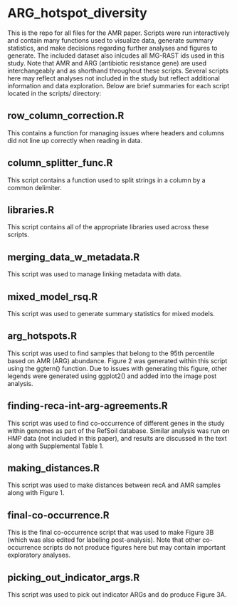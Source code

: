 # ARG_hotspot_diversity
This is the repo for all files for the AMR paper.  Scripts were run interactively and contain many functions used to visualize data, generate summary statistics, and make decisions regarding further analyses and figures to generate.  The included dataset also inlcudes all MG-RAST ids used in this study.  Note that AMR and ARG (antibiotic resistance gene) are used interchangeably and as shorthand throughout these scripts.  Several scripts here may reflect analyses not included in the study but reflect additional information and data exploration.  Below are brief summaries for each script located in the scripts/ directory:

## row_column_correction.R
This contains a function for managing issues where headers and columns did not line up correctly when reading in data.

## column_splitter_func.R
This script contains a function used to split strings in a column by a common delimiter.

## libraries.R
This script contains all of the appropriate libraries used across these scripts.

## merging_data_w_metadata.R
This script was used to manage linking metadata with data.

## mixed_model_rsq.R
This script was used to generate summary statistics for mixed models.

## arg_hotspots.R
This script was used to find samples that belong to the 95th percentile based on AMR (ARG) abundance.  Figure 2 was generated within this script using the ggtern() function.  Due to issues with generating this figure, other legends were generated using ggplot2() and added into the image post analysis.   

## finding-reca-int-arg-agreements.R
This script was used to find co-occurrence of different genes in the study within genomes as part of the RefSoil database.  Similar analysis was run on HMP data (not included in this paper), and results are discussed in the text along with Supplemental Table 1.

## making_distances.R
This script was used to make distances between recA and AMR samples along with Figure 1.

## final-co-occurrence.R
This is the final co-occurrence script that was used to make Figure 3B (which was also edited for labeling post-analysis).  Note that other co-occurrence scripts do not produce figures here but may contain important exploratory analyses.

## picking_out_indicator_args.R
This script was used to pick out indicator ARGs and do produce Figure 3A.
